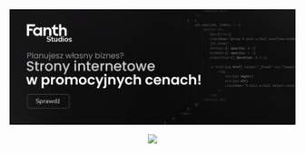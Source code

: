 <img src="https://raw.githubusercontent.com/FanthStudios/.github/main/profile/banner.png">

<p align="center">
  <a href="https://dc.fanth.pl"><img src="https://discord.com/api/guilds/1227157251815637022/widget.png?style=banner2"/></a>
</p>


